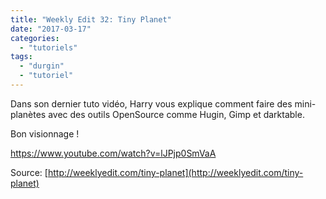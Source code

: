 ```yaml
---
title: "Weekly Edit 32: Tiny Planet"
date: "2017-03-17"
categories: 
  - "tutoriels"
tags: 
  - "durgin"
  - "tutoriel"
---
```


Dans son dernier tuto vidéo, Harry vous explique comment faire des mini-planètes avec des outils OpenSource comme Hugin, Gimp et darktable.

Bon visionnage !

https://www.youtube.com/watch?v=lJPjp0SmVaA

Source: [http://weeklyedit.com/tiny-planet](http://weeklyedit.com/tiny-planet)
